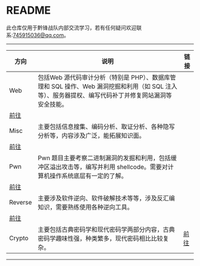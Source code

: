 README
=============================
此仓库仅用于黔锋战队内部交流学习，若有任何疑问欢迎联系:745915036@qq.com。

****

|方向|说明|链接|
|---|---|---|
|Web|包括Web 源代码审计分析（特别是 PHP）、数据库管理和 SQL 操作、Web 漏洞挖掘和利用（如 SQL 注入等）、服务器提权、编写代码补丁并修复网站漏洞等安全技能。
|[前往](/Web/)|
|Misc|主要包括信息搜集、编码分析、取证分析、各种隐写分析等，内容涉及广泛，能拓展知识面。
|[前往](/Misc/)|
|Pwn|Pwn 题目主要考察二进制漏洞的发掘和利用，包括缓冲区溢出攻击等，编写并利用 shellcode。需要对计算机操作系统底层有一定的了解。
|[前往](/Pwn/)|
|Reverse|主要涉及软件逆向、软件破解技术等等，涉及反汇编知识，需要熟练使用各种逆向工具。
|[前往](/Reverse/)|
|Crypto|主要包括古典密码学和现代密码学两部分内容，古典密码学趣味性强，种类繁多，现代密码相比比较复杂。|[前往](/Crypto/)|
****
